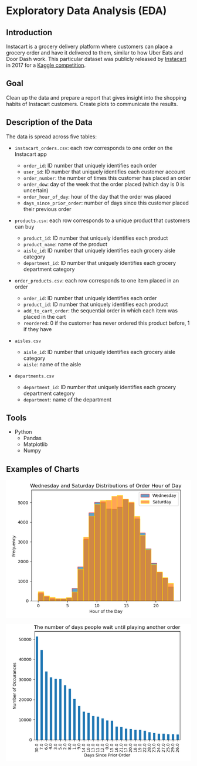 # Exploratory Data Analysis (EDA)

## Introduction

Instacart is a grocery delivery platform where customers can place a grocery order and have it delivered to them, similar to how Uber Eats and Door Dash work. This particular dataset was publicly released by [Instacart](https://tech.instacart.com/3-million-instacart-orders-open-sourced-d40d29ead6f2) in 2017 for a [Kaggle competition](https://www.kaggle.com/c/instacart-market-basket-analysis/overview).

## Goal

Clean up the data and prepare a report that gives insight into the shopping habits of Instacart customers. Create plots to communicate the results.

## Description of the Data

The data is spread across five tables:


- `instacart_orders.csv`: each row corresponds to one order on the Instacart app
    - `order_id`: ID number that uniquely identifies each order
  - `user_id`: ID number that uniquely identifies each customer account
  - `order_number`: the number of times this customer has placed an order
  - `order_dow`: day of the week that the order placed (which day is 0 is uncertain)
  - `order_hour_of_day`: hour of the day that the order was placed
  - `days_since_prior_order`: number of days since this customer placed their previous order

- `products.csv`: each row corresponds to a unique product that customers can buy
  - `product_id`: ID number that uniquely identifies each product
  - `product_name`: name of the product
  - `aisle_id`: ID number that uniquely identifies each grocery aisle category
  - `department_id`: ID number that uniquely identifies each grocery department category
- `order_products.csv`: each row corresponds to one item placed in an order
  - `order_id`: ID number that uniquely identifies each order
  - `product_id`: ID number that uniquely identifies each product
  - `add_to_cart_order`: the sequential order in which each item was placed in the cart
  - `reordered`: 0 if the customer has never ordered this product before, 1 if they have
- `aisles.csv`
  - `aisle_id`: ID number that uniquely identifies each grocery aisle category
  - `aisle`: name of the aisle
- `departments.csv`
  - `department_id`: ID number that uniquely identifies each grocery department category
  - `department`: name of the department




## Tools

- Python
  - Pandas
  - Matplotlib
  - Numpy

## Examples of Charts

![alt text](https://github.com/michaeltwersky/Data_Projects_TripleTen/blob/main/Sprint%2002%20-%20Exploratory%20Data%20Analysis%20(EDA)/Images/Image%201.png)

![alt text](https://github.com/michaeltwersky/Data_Projects_TripleTen/blob/main/Sprint%2002%20-%20Exploratory%20Data%20Analysis%20(EDA)/Images/Image%202.png)
